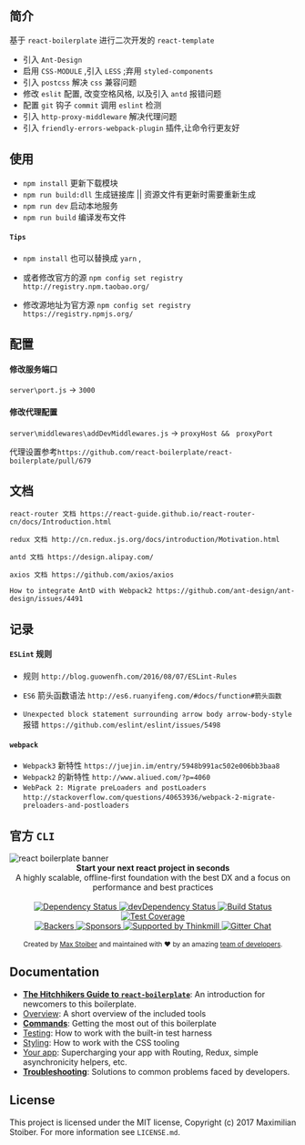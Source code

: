 ## 简介

基于 `react-boilerplate` 进行二次开发的 `react-template`
- 引入 `Ant-Design`
- 启用 `CSS-MODULE` ,引入 `LESS` ;弃用 `styled-components`
- 引入 `postcss` 解决 `css` 兼容问题
- 修改 `eslit` 配置, 改变空格风格, 以及引入 `antd` 报错问题
- 配置 `git` 钩子 `commit` 调用 `eslint` 检测
- 引入 `http-proxy-middleware` 解决代理问题
- 引入 `friendly-errors-webpack-plugin` 插件,让命令行更友好

## 使用

- `npm install` 更新下载模块
- `npm run build:dll` 生成链接库 || 资源文件有更新时需要重新生成
- `npm run dev` 启动本地服务
- `npm run build` 编译发布文件

#### `Tips`

- `npm install` 也可以替换成 `yarn` ,

- 或者修改官方的源 `npm config set registry http://registry.npm.taobao.org/`

- 修改源地址为官方源 `npm config set registry https://registry.npmjs.org/`


## 配置

#### 修改服务端口   

`server\port.js` -> `3000`

#### 修改代理配置

`server\middlewares\addDevMiddlewares.js` -> `proxyHost &&　proxyPort`

代理设置参考`https://github.com/react-boilerplate/react-boilerplate/pull/679`


## 文档

`react-router 文档 https://react-guide.github.io/react-router-cn/docs/Introduction.html`

`redux 文档 http://cn.redux.js.org/docs/introduction/Motivation.html`

`antd 文档 https://design.alipay.com/`

`axios 文档 https://github.com/axios/axios`

`How to integrate AntD with Webpack2 https://github.com/ant-design/ant-design/issues/4491`

## 记录

#### `ESLint` 规则

- 规则 `http://blog.guowenfh.com/2016/08/07/ESLint-Rules`

- `ES6` 箭头函数语法 `http://es6.ruanyifeng.com/#docs/function#箭头函数`

- `Unexpected block statement surrounding arrow body arrow-body-style` 报错 `https://github.com/eslint/eslint/issues/5498`

#### `webpack`
- `Webpack3` 新特性 `https://juejin.im/entry/5948b991ac502e006bb3baa8`
- `Webpack2` 的新特性 `http://www.aliued.com/?p=4060`
- `WebPack 2: Migrate preLoaders and postLoaders`  `http://stackoverflow.com/questions/40653936/webpack-2-migrate-preloaders-and-postloaders`



## 官方 `CLI`

<img src="https://raw.githubusercontent.com/react-boilerplate/react-boilerplate-brand/master/assets/banner-metal-optimized.jpg" alt="react boilerplate banner" align="center" />

<br />

<div align="center"><strong>Start your next react project in seconds</strong></div>
<div align="center">A highly scalable, offline-first foundation with the best DX and a focus on performance and best practices</div>

<br />

<div align="center">
  <!-- Dependency Status -->
  <a href="https://david-dm.org/react-boilerplate/react-boilerplate">
    <img src="https://david-dm.org/react-boilerplate/react-boilerplate.svg" alt="Dependency Status" />
  </a>
  <!-- devDependency Status -->
  <a href="https://david-dm.org/react-boilerplate/react-boilerplate#info=devDependencies">
    <img src="https://david-dm.org/react-boilerplate/react-boilerplate/dev-status.svg" alt="devDependency Status" />
  </a>
  <!-- Build Status -->
  <a href="https://travis-ci.org/react-boilerplate/react-boilerplate">
    <img src="https://travis-ci.org/react-boilerplate/react-boilerplate.svg" alt="Build Status" />
  </a>
  <!-- Test Coverage -->
  <a href="https://coveralls.io/r/react-boilerplate/react-boilerplate">
    <img src="https://coveralls.io/repos/github/react-boilerplate/react-boilerplate/badge.svg" alt="Test Coverage" />
  </a>
</div>
<div align="center">
    <!-- Backers -->
  <a href="#backers">
    <img src="https://opencollective.com/react-boilerplate/backers/badge.svg" alt="Backers" />
  </a>
      <!-- Sponsors -->
  <a href="#sponsors">
    <img src="https://opencollective.com/react-boilerplate/sponsors/badge.svg" alt="Sponsors" />
  </a>
  <a href="http://thinkmill.com.au/?utm_source=github&utm_medium=badge&utm_campaign=react-boilerplate">
    <img alt="Supported by Thinkmill" src="https://thinkmill.github.io/badge/heart.svg" />
  </a>
  <!-- Gitter -->
  <a href="https://gitter.im/mxstbr/react-boilerplate">
    <img src="https://camo.githubusercontent.com/54dc79dc7da6b76b17bc8013342da9b4266d993c/68747470733a2f2f6261646765732e6769747465722e696d2f6d78737462722f72656163742d626f696c6572706c6174652e737667" alt="Gitter Chat" />
  </a>
</div>

<br />

<div align="center">
  <sub>Created by <a href="https://twitter.com/mxstbr">Max Stoiber</a> and maintained with ❤️ by an amazing <a href="https://github.com/orgs/react-boilerplate/teams/core">team of developers</a>.</sub>
</div>

## Documentation

- [**The Hitchhikers Guide to `react-boilerplate`**](docs/general/introduction.md): An introduction for newcomers to this boilerplate.
- [Overview](docs/general): A short overview of the included tools
- [**Commands**](docs/general/commands.md): Getting the most out of this boilerplate
- [Testing](docs/testing): How to work with the built-in test harness
- [Styling](docs/css): How to work with the CSS tooling
- [Your app](docs/js): Supercharging your app with Routing, Redux, simple
  asynchronicity helpers, etc.
- [**Troubleshooting**](docs/general/gotchas.md): Solutions to common problems faced by developers.

## License

This project is licensed under the MIT license, Copyright (c) 2017 Maximilian
Stoiber. For more information see `LICENSE.md`.
